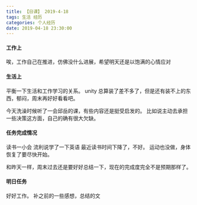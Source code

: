 ```yaml
---
title: 【日课】 2019-4-18
tags: 生活 经历
categories: 个人经历
date: 2019-04-18 23:30:00
---
```



#### 工作上

唉，工作自己在推进，仿佛没什么进展，希望明天还是以饱满的心情应对

#### 生活上

平衡一下生活和工作学习的关系。
unity 总算装了差不多了，但是还有装不上的东西，郁闷，周末再好好看看吧。

今天洗澡时候听了一会邱岳的课，有些内容还是挺受启发的。
比如说主动去承担一些决策这方面，自己的确有很大欠缺。

#### 任务完成情况

读书一小会
流利说学了一下英语
最近读书时间下降了，不好。
运动也没做，身体恢复了要尽快开始。

和昨天一样，周末过去还是要好好总结一下，现在的完成度完全不是预期那样了。

#### 明日任务

好好工作。
补之前的一些感想，总结的文